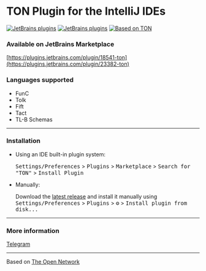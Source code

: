 # TON Plugin for the IntelliJ IDEs

[![JetBrains plugins][plugin-version-svg]][plugin-repo]
[![JetBrains plugins][plugin-downloads-svg]][plugin-repo]
[![Based on TON][ton-svg]][ton]

### Available on JetBrains Marketplace

[https://plugins.jetbrains.com/plugin/18541-ton](https://plugins.jetbrains.com/plugin/23382-ton)

### Languages supported

- FunC
- Tolk
- Fift
- Tact
- TL-B Schemas

---

### Installation

- Using an IDE built-in plugin system:

  <kbd>Settings/Preferences</kbd> > <kbd>Plugins</kbd> > <kbd>Marketplace</kbd> > <kbd>Search for "TON"</kbd> >
  <kbd>Install Plugin</kbd>

- Manually:

  Download the [latest release](https://github.com/andreypfau/intellij-ton/releases/latest) and install it manually using
  <kbd>Settings/Preferences</kbd> > <kbd>Plugins</kbd> > <kbd>⚙️</kbd> > <kbd>Install plugin from disk...</kbd>

---

### More information

[Telegram](https://t.me/intellijton)

---

Based on [The Open Network](https://ton.org)

<!-- Badges -->
[plugin-repo]: https://plugins.jetbrains.com/plugin/23382-ton
[plugin-version-svg]: https://img.shields.io/jetbrains/plugin/v/23382-ton.svg
[plugin-downloads-svg]: https://img.shields.io/jetbrains/plugin/d/23382-ton.svg
[ton-svg]: https://img.shields.io/badge/Based%20on-TON-blue
[ton]: https://ton.org
